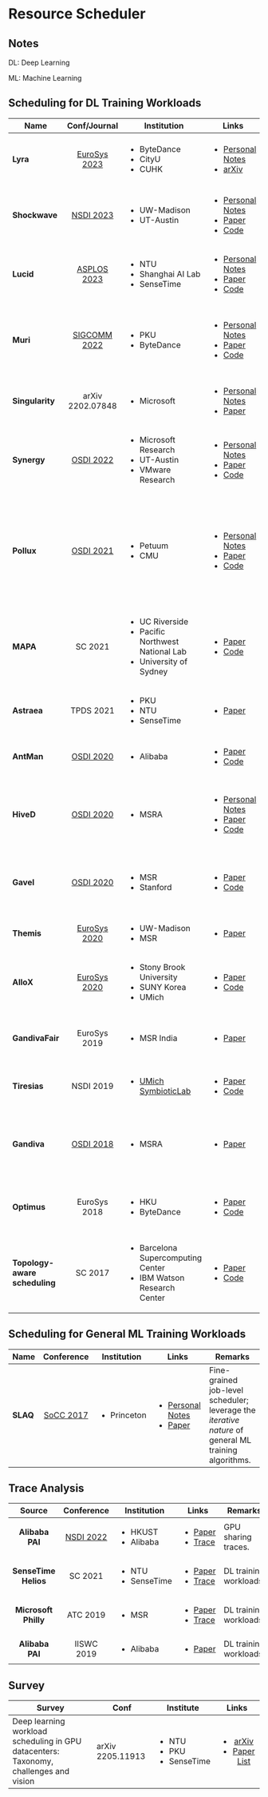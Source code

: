 # Resource Scheduler

## Notes

DL: Deep Learning

ML: Machine Learning

## Scheduling for DL Training Workloads

<table><thead><tr><th width="132">Name</th><th align="center">Conf/Journal</th><th>Institution</th><th>Links</th><th>Remarks</th></tr></thead><tbody><tr><td><strong>Lyra</strong></td><td align="center"><a href="../../reading-notes/conference/eurosys-2023.md">EuroSys 2023</a></td><td><ul><li>ByteDance</li><li>CityU</li><li>CUHK</li></ul></td><td><ul><li><a href="../../reading-notes/miscellaneous/arxiv/2022/aryl-an-elastic-cluster-scheduler-for-deep-learning.md">Personal Notes</a></li><li><a href="https://arxiv.org/abs/2202.07896">arXiv</a></li></ul></td><td>Loan idle inference GPU servers for elastic training jobs.</td></tr><tr><td><strong>Shockwave</strong></td><td align="center"><a href="../../reading-notes/conference/nsdi-2023/">NSDI 2023</a></td><td><ul><li>UW-Madison</li><li>UT-Austin</li></ul></td><td><ul><li><a href="../../reading-notes/conference/nsdi-2023/shockwave.md">Personal Notes</a></li><li><a href="https://www.usenix.org/conference/nsdi23/presentation/zheng">Paper</a></li><li><a href="https://github.com/uw-mad-dash/shockwave">Code</a></li></ul></td><td>Elastic resource requirements; extend market theory.</td></tr><tr><td><strong>Lucid</strong></td><td align="center"><a href="../../reading-notes/conference/asplos-2023/">ASPLOS 2023</a></td><td><ul><li>NTU</li><li>Shanghai AI Lab</li><li>SenseTime</li></ul></td><td><ul><li><a href="../../reading-notes/conference/asplos-2023/lucid.md">Personal Notes</a></li><li><a href="https://dl.acm.org/doi/10.1145/3575693.3575705">Paper</a></li><li><a href="https://github.com/S-Lab-System-Group/Lucid">Code</a></li></ul></td><td>Interpretability.</td></tr><tr><td><strong>Muri</strong></td><td align="center"><a href="../../reading-notes/conference/sigcomm-2022/">SIGCOMM 2022</a></td><td><ul><li>PKU</li><li>ByteDance</li></ul></td><td><ul><li><a href="../../reading-notes/conference/sigcomm-2022/multi-resource-interleaving-for-deep-learning-training.md">Personal Notes</a></li><li><a href="https://dl.acm.org/doi/10.1145/3544216.3544224">Paper</a></li><li><a href="https://github.com/Rivendile/Muri">Code</a></li></ul></td><td>Pack jobs along multiple resource types in the time dimension; integrate with PyTorch.</td></tr><tr><td><strong>Singularity</strong></td><td align="center">arXiv 2202.07848</td><td><ul><li>Microsoft</li></ul></td><td><ul><li><a href="../../reading-notes/miscellaneous/arxiv/singularity-planet-scale-preemptive-and-elastic-scheduling-of-ai-workloads.md">Personal Notes</a></li><li><a href="https://arxiv.org/abs/2202.07848">Paper</a></li></ul></td><td>Live GPU job migration.</td></tr><tr><td><strong>Synergy</strong></td><td align="center"><a href="../../reading-notes/conference/osdi-2022/">OSDI 2022</a></td><td><ul><li>Microsoft Research</li><li>UT-Austin</li><li>VMware Research</li></ul></td><td><ul><li><a href="../../reading-notes/conference/osdi-2022/synergy.md">Personal Notes</a></li><li><a href="https://www.usenix.org/conference/osdi22/presentation/mohan">Paper</a></li><li><a href="https://github.com/msr-fiddle/synergy">Code</a></li></ul></td><td>Consider the allocation of CPU and memory resources.</td></tr><tr><td><strong>Pollux</strong></td><td align="center"><a href="../../reading-notes/conference/osdi-2021/">OSDI 2021</a></td><td><ul><li>Petuum</li><li>CMU</li></ul></td><td><ul><li><a href="../../reading-notes/conference/osdi-2021/pollux.md">Personal Notes</a></li><li><a href="https://www.usenix.org/conference/osdi21/presentation/qiao">Paper</a></li><li><a href="https://github.com/petuum/adaptdl">Code</a></li></ul></td><td>Co-adaptively <em>allocates resources</em> (number of GPUs) and <em>tunes the hyperparameters</em> (batch size and learning rate) for all DL training jobs.</td></tr><tr><td><strong>MAPA</strong></td><td align="center">SC 2021</td><td><ul><li>UC Riverside</li><li>Pacific Northwest National Lab</li><li>University of Sydney</li></ul></td><td><ul><li><a href="https://dl.acm.org/doi/10.1145/3458817.3480853">Paper</a></li><li><a href="https://github.com/socal-ucr/MAPA">Code</a></li></ul></td><td>Consider multi-GPU accelerator topologies such as <em>single/double NVLink</em>.</td></tr><tr><td><strong>Astraea</strong></td><td align="center">TPDS 2021</td><td><ul><li>PKU</li><li>NTU</li><li>SenseTime</li></ul></td><td><ul><li><a href="https://ieeexplore.ieee.org/abstract/document/9655467">Paper</a></li></ul></td><td>Long-term GPU-time fairness.</td></tr><tr><td><strong>AntMan</strong></td><td align="center"><a href="../../reading-notes/conference/osdi-2020/">OSDI 2020</a></td><td><ul><li>Alibaba</li></ul></td><td><ul><li><a href="https://www.usenix.org/conference/osdi20/presentation/xiao">Paper</a></li><li><a href="https://github.com/alibaba/GPU-scheduler-for-deep-learning">Code</a></li></ul></td><td>Co-locate resource-guarantee and best-effort jobs.</td></tr><tr><td><strong>HiveD</strong></td><td align="center"><a href="../../reading-notes/conference/osdi-2020/">OSDI 2020</a></td><td><ul><li>MSRA</li></ul></td><td><ul><li><a href="../../reading-notes/conference/osdi-2020/hived.md">Personal Notes</a></li><li><a href="https://www.usenix.org/conference/osdi20/presentation/zhao-hanyu">Paper</a></li><li><a href="https://github.com/microsoft/hivedscheduler">Code</a></li></ul></td><td>Virtual private clusters; resource isolation and management for multi-tenant clusters.</td></tr><tr><td><strong>Gavel</strong></td><td align="center"><a href="../../reading-notes/conference/osdi-2020/">OSDI 2020</a></td><td><ul><li>MSR</li><li>Stanford</li></ul></td><td><ul><li><a href="https://www.usenix.org/conference/osdi20/presentation/narayanan-deepak">Paper</a></li><li><a href="https://github.com/stanford-futuredata/gavel">Code</a></li></ul></td><td>Consider <em>performance heterogeneity</em> across multiple accelerator types.</td></tr><tr><td><strong>Themis</strong></td><td align="center"><a href="../../reading-notes/conference/eurosys-2020.md">EuroSys 2020</a></td><td><ul><li>UW-Madison</li><li>MSR</li></ul></td><td><ul><li><a href="https://www.usenix.org/conference/nsdi20/presentation/mahajan">Paper</a></li></ul></td><td>Long-term fairness.</td></tr><tr><td><strong>AlloX</strong></td><td align="center"><a href="../../reading-notes/conference/eurosys-2020.md">EuroSys 2020</a></td><td><ul><li>Stony Brook University</li><li>SUNY Korea</li><li>UMich</li></ul></td><td><ul><li><a href="https://doi.org/10.1145/3342195.3387547">Paper</a></li><li><a href="https://github.com/lenhattan86/allox">Code</a></li></ul></td><td><em>CPU-GPU hybrid</em> clusters; min-cost bipartite matching.</td></tr><tr><td><strong>GandivaFair</strong></td><td align="center">EuroSys 2019</td><td><ul><li>MSR India</li></ul></td><td><ul><li><a href="https://dl.acm.org/doi/10.1145/3342195.3387555">Paper</a></li></ul></td><td>Achieve efficiency and fairness despite cluster heterogeneity.</td></tr><tr><td><strong>Tiresias</strong></td><td align="center">NSDI 2019</td><td><ul><li><a href="https://symbioticlab.org/">UMich SymbioticLab</a></li></ul></td><td><ul><li><a href="https://www.usenix.org/conference/nsdi19/presentation/gu">Paper</a></li><li><a href="https://github.com/SymbioticLab/Tiresias">Code</a></li></ul></td><td>Relax consolidated placement constraint.</td></tr><tr><td><strong>Gandiva</strong></td><td align="center"><a href="../../reading-notes/conference/osdi-2018/">OSDI 2018</a></td><td><ul><li>MSRA</li></ul></td><td><ul><li><a href="https://www.usenix.org/conference/osdi18/presentation/xiao">Paper</a></li></ul></td><td>Hyper-parameter tuning jobs; job packing; migration; grow-shrink; time-slicing.</td></tr><tr><td><strong>Optimus</strong></td><td align="center">EuroSys 2018</td><td><ul><li>HKU</li><li>ByteDance</li></ul></td><td><ul><li><a href="https://dl.acm.org/doi/10.1145/3190508.3190517">Paper</a></li><li><a href="https://github.com/pengyanghua/optimus">Code</a></li></ul></td><td>Minimize JCT based on <em>online resource-performance models</em>.</td></tr><tr><td><strong>Topology-aware scheduling</strong></td><td align="center">SC 2017</td><td><ul><li>Barcelona Supercomputing Center</li><li>IBM Watson Research Center</li></ul></td><td><ul><li><a href="https://dl.acm.org/doi/10.1145/3126908.3126933">Paper</a></li><li><a href="https://github.com/HiEST/gpu-topo-aware">Code</a></li></ul></td><td>Consider multiple link technologies such as <em>PCI-e</em> and <em>NVLink</em>.</td></tr></tbody></table>

## Scheduling for General ML Training Workloads

| Name     |                       Conference                       | Institution                 | Links                                                                                                                                                                      | Remarks                                                                                              |
| -------- | :----------------------------------------------------: | --------------------------- | -------------------------------------------------------------------------------------------------------------------------------------------------------------------------- | ---------------------------------------------------------------------------------------------------- |
| **SLAQ** | [SoCC 2017](../../reading-notes/conference/socc-2017/) | <ul><li>Princeton</li></ul> | <ul><li><a href="../../reading-notes/conference/socc-2017/slaq.md">Personal Notes</a></li><li><a href="https://dl.acm.org/doi/10.1145/3127479.3127490">Paper</a></li></ul> | Fine-grained job-level scheduler; leverage the _iterative nature_ of general ML training algorithms. |

## Trace Analysis

|        Source        |                        Conference                        | Institution                             | Links                                                                                                                                                                                                   | Remarks                |
| :------------------: | :------------------------------------------------------: | --------------------------------------- | ------------------------------------------------------------------------------------------------------------------------------------------------------------------------------------------------------- | ---------------------- |
|    **Alibaba PAI**   | [NSDI 2022](../../reading-notes/conference/nsdi-2022.md) | <ul><li>HKUST</li><li>Alibaba</li></ul> | <ul><li><a href="https://www.usenix.org/conference/nsdi22/presentation/weng">Paper</a></li><li><a href="https://github.com/alibaba/clusterdata/tree/master/cluster-trace-gpu-v2020">Trace</a></li></ul> | GPU sharing traces.    |
| **SenseTime Helios** |                          SC 2021                         | <ul><li>NTU</li><li>SenseTime</li></ul> | <ul><li><a href="https://dl.acm.org/doi/10.1145/3458817.3476223">Paper</a></li><li><a href="https://github.com/S-Lab-System-Group/HeliosData">Trace</a></li></ul>                                       | DL training workloads. |
| **Microsoft Philly** |                         ATC 2019                         | <ul><li>MSR</li></ul>                   | <ul><li><a href="https://www.usenix.org/conference/atc19/presentation/jeon">Paper</a></li><li><a href="https://github.com/msr-fiddle/philly-traces">Trace</a></li></ul>                                 | DL training workloads. |
|    **Alibaba PAI**   |                        IISWC 2019                        | <ul><li>Alibaba</li></ul>               | <ul><li><a href="https://ieeexplore.ieee.org/document/9042047">Paper</a></li></ul>                                                                                                                      | DL training workloads. |

## Survey

| Survey                                                                                | Conf             | Institute                                           |                                                                                    Links                                                                                   |
| ------------------------------------------------------------------------------------- | ---------------- | --------------------------------------------------- | :------------------------------------------------------------------------------------------------------------------------------------------------------------------------: |
| Deep learning workload scheduling in GPU datacenters: Taxonomy, challenges and vision | arXiv 2205.11913 | <ul><li>NTU</li><li>PKU</li><li>SenseTime</li></ul> | <ul><li><a href="https://arxiv.org/abs/2205.11913">arXiv</a></li><li><a href="https://github.com/S-Lab-System-Group/Awesome-DL-Scheduling-Papers">Paper List</a></li></ul> |
